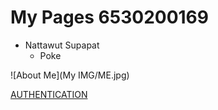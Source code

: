 # My Pages 6530200169
- Nattawut Supapat
  - Poke

![About Me](My IMG/ME.jpg)

[AUTHENTICATION](authentication.mb)
